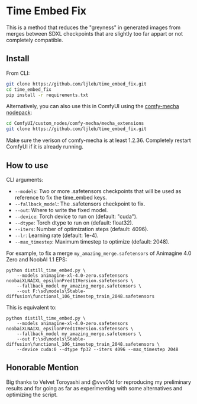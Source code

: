 # Time Embed Fix

This is a method that reduces the "greyness" in generated images from merges between SDXL checkpoints that are slightly too far appart or not completely compatible.

## Install

From CLI:

```sh
git clone https://github.com/ljleb/time_embed_fix.git
cd time_embed_fix
pip install -r requirements.txt
```

Alternatively, you can also use this in ComfyUI using the [comfy-mecha nodepack](https://github.com/ljleb/comfy-mecha):

```sh
cd ComfyUI/custom_nodes/comfy-mecha/mecha_extensions
git clone https://github.com/ljleb/time_embed_fix.git
```

Make sure the verison of comfy-mecha is at least 1.2.36. Completely restart ComfyUI if it is already running.

## How to use

CLI arguments:

- `--models`: Two or more .safetensors checkpoints that will be used as reference to fix the time_embed keys.
- `--fallback_model`: The .safetensors checkpoint to fix.
- `--out`: Where to write the fixed model.
- `--device`: Torch device to run on (default: "cuda").
- `--dtype`: Torch dtype to run on (default: float32).
- `--iters`: Number of optimization steps (default: 4096).
- `--lr`: Learning rate (default: 1e-4).
- `--max_timestep`: Maximum timestep to optimize (default: 2048).

For example, to fix a merge `my_amazing_merge.safetensors` of Animagine 4.0 Zero and NoobAI 1.1 EPS:

```
python distill_time_embed.py \
    --models animagine-xl-4.0-zero.safetensors noobaiXLNAIXL_epsilonPred11Version.safetensors \
    --fallback_model my_amazing_merge.safetensors \
    --out F:\sd\models\Stable-diffusion\functional_106_timestep_train_2048.safetensors
```

This is equivalent to:

```
python distill_time_embed.py \
    --models animagine-xl-4.0-zero.safetensors noobaiXLNAIXL_epsilonPred11Version.safetensors \
    --fallback_model my_amazing_merge.safetensors \
    --out F:\sd\models\Stable-diffusion\functional_106_timestep_train_2048.safetensors \
    --device cuda:0 --dtype fp32 --iters 4096 --max_timestep 2048
```

## Honorable Mention

Big thanks to Velvet Toroyashi and @vvv01d for reproducing my preliminary results and for going as far as experimenting with some alternatives and optimizing the script.
